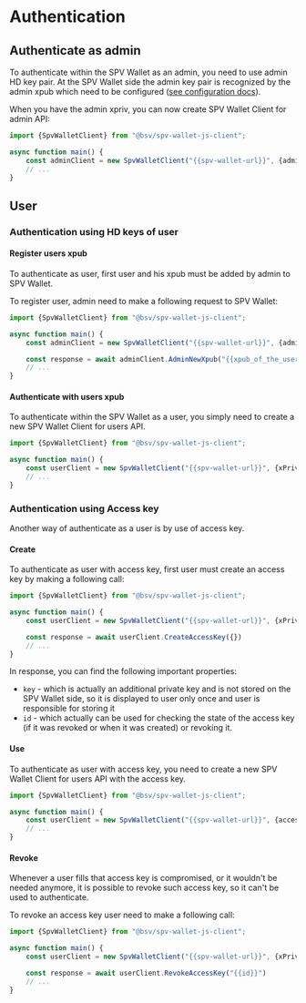 # Authentication

## Authenticate as admin

To authenticate within the SPV Wallet as an admin, you need to use admin HD key pair.
At the SPV Wallet side the admin key pair is recognized by the admin xpub which need to be configured ([see configuration docs](../spv-wallet/configuration.md)).

When you have the admin xpriv, you can now create SPV Wallet Client for admin API:
```typescript
import {SpvWalletClient} from "@bsv/spv-wallet-js-client";

async function main() {
    const adminClient = new SpvWalletClient("{{spv-wallet-url}}", {adminKey: "{{xpriv_of_the_admin}}"})
    // ...
}
```

## User

### Authentication using HD keys of user

#### Register users xpub

To authenticate as user, first user and his xpub must be added by admin to SPV Wallet.

To register user, admin need to make a following request to SPV Wallet:
```typescript
import {SpvWalletClient} from "@bsv/spv-wallet-js-client";

async function main() {
    const adminClient = new SpvWalletClient("{{spv-wallet-url}}", {adminKey: "{{xpriv_of_the_admin}}"})

    const response = await adminClient.AdminNewXpub("{{xpub_of_the_user}}", {})
    // ...
}
```

#### Authenticate with users xpub

To authenticate within the SPV Wallet as a user, you simply need to create a new SPV Wallet Client for users API.

```typescript
import {SpvWalletClient} from "@bsv/spv-wallet-js-client";

async function main() {
    const userClient = new SpvWalletClient("{{spv-wallet-url}}", {xPriv: "{{xpriv_of_the_user}}"})
    // ...
}
```

### Authentication using Access key

Another way of authenticate as a user is by use of access key.

#### Create

To authenticate as user with access key, first user must create an access key by making a following call:

```typescript
import {SpvWalletClient} from "@bsv/spv-wallet-js-client";

async function main() {
    const userClient = new SpvWalletClient("{{spv-wallet-url}}", {xPriv: "{{xpriv_of_the_user}}"})

    const response = await userClient.CreateAccessKey({})
    // ...
}
```

In response, you can find the following important properties:
* `key` - which is actually an additional private key and is not stored on the SPV Wallet side, so it is displayed to user only once and user is responsible for storing it
* `id` - which actually can be used for checking the state of the access key (if it was revoked or when it was created) or revoking it.


#### Use

To authenticate as user with access key, you need to create a new SPV Wallet Client for users API with the access key.

```typescript
import {SpvWalletClient} from "@bsv/spv-wallet-js-client";

async function main() {
    const userClient = new SpvWalletClient("{{spv-wallet-url}}", {accessKey: "{{key}}"})
    // ...
}
```

#### Revoke

Whenever a user fills that access key is compromised, or it wouldn't be needed anymore, it is possible to revoke such access key, so it can't be used to authenticate.

To revoke an access key user need to make a following call:

```typescript
import {SpvWalletClient} from "@bsv/spv-wallet-js-client";

async function main() {
    const userClient = new SpvWalletClient("{{spv-wallet-url}}", {xPriv: "{{xpriv_of_the_user}}"})

    const response = await userClient.RevokeAccessKey("{{id}}")
    // ...
}
```

